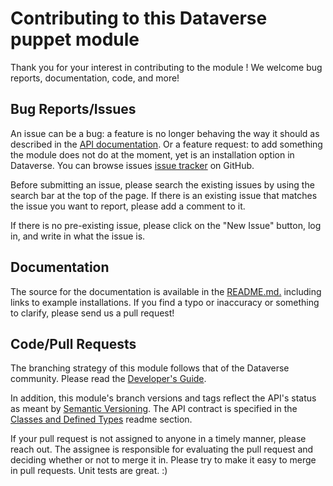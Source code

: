 # Contributing to this Dataverse puppet module

Thank you for your interest in contributing to the module ! We welcome bug reports, documentation, code, and more!

## Bug Reports/Issues

An issue can be a bug: a feature is no longer behaving the way it should as described in the [API documentation](README.md).
Or a feature request: to add something the module does not do at the moment, yet is an installation option in Dataverse.
You can browse issues [issue tracker] on GitHub.

[issue tracker]: https://github.com/IQSS/dataverse-puppet/issues

Before submitting an issue, please search the existing issues by using the search bar at the top of the page.
If there is an existing issue that matches the issue you want to report, please add a comment to it.

If there is no pre-existing issue, please click on the "New Issue" button, log in, and write in what the issue is.

## Documentation

The source for the documentation is available in the [README.md.](README.md) including links to example installations.
If you find a typo or inaccuracy or something to clarify, please send us a pull request!

## Code/Pull Requests

The branching strategy of this module follows that of the Dataverse community. Please read the [Developer's Guide].

[Developer's Guide]: http://guides.dataverse.org/en/latest/developers

In addition, this module's branch versions and tags reflect the API's status as meant by [Semantic Versioning](http://semver.org/).
The API contract is specified in the [Classes and Defined Types](README.md#classes-and-defined-types) readme section.

If your pull request is not assigned to anyone in a timely manner, please reach out. The assignee is responsible for
evaluating the pull request and deciding whether or not to merge it in. Please try to make it easy to merge in pull
requests. Unit tests are great. :)
